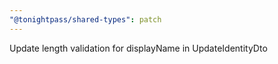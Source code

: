 ```yaml
---
"@tonightpass/shared-types": patch
---
```


Update length validation for displayName in UpdateIdentityDto
